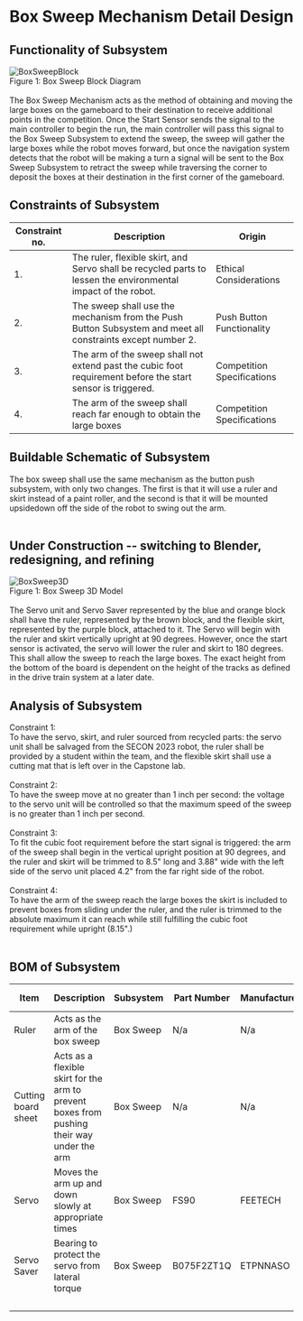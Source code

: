  # Box Sweep Mechanism Detail Design
## Functionality of Subsystem
![BoxSweepBlock](https://github.com/cebttu/CapstoneTeam1/assets/100803345/013c3d94-bfd4-413d-9479-0ceecd064bfe)
<br /> Figure 1: Box Sweep Block Diagram
<br />
<br />
The Box Sweep Mechanism acts as the method of obtaining and moving the large boxes on the gameboard to their destination to receive additional points in the competition. Once the Start Sensor sends the signal to the main controller to begin the run, the main controller will pass this signal to the Box Sweep Subsystem to extend the sweep, the sweep will gather the large boxes while the robot moves forward, but once the navigation system detects that the robot will be making a turn a signal will be sent to the Box Sweep Subsystem to retract the sweep while traversing the corner to deposit the boxes at their destination in the first corner of the gameboard.

## Constraints of Subsystem
| Constraint no. | Description | Origin|
|----------------|-------------|-------|
| 1. | The ruler, flexible skirt, and Servo shall be recycled parts to lessen the environmental impact of the robot. | Ethical Considerations |
| 2. | The sweep shall use the mechanism from the Push Button Subsystem and meet all constraints except number 2. | Push Button Functionality |
| 3. | The arm of the sweep shall not extend past the cubic foot requirement before the start sensor is triggered. | Competition Specifications |
| 4. | The arm of the sweep shall reach far enough to obtain the large boxes | Competition Specifications |



## Buildable Schematic of Subsystem
The box sweep shall use the same mechanism as the button push subsystem, with only two changes. The first is that it will use a ruler and skirt instead of a paint roller, and the second is that it will be mounted upsidedown off the side of the robot to swing out the arm. 
<br />
<br />
## Under Construction -- switching to Blender, redesigning, and refining
![BoxSweep3D](https://github.com/cebttu/CapstoneTeam1/assets/100803345/81a46d01-d600-43d9-bf44-87c3ea941958)
<br /> Figure 1: Box Sweep 3D Model
<br />
<br />
The Servo unit and Servo Saver represented by the blue and orange block shall have the ruler, represented by the brown block, and the flexible skirt, represented by the purple block, attached to it. The Servo will begin with the ruler and skirt vertically upright at 90 degrees. However, once the start sensor is activated, the servo will lower the ruler and skirt to 180 degrees. This shall allow the sweep to reach the large boxes. The exact height from the bottom of the board is dependent on the height of the tracks as defined in the drive train system at a later date.


## Analysis of Subsystem
Constraint 1: 
<br />
To have the servo, skirt, and ruler sourced from recycled parts: the servo unit shall be salvaged from the SECON 2023 robot, the ruler shall be provided by a student within the team, and the flexible skirt shall use a cutting mat that is left over in the Capstone lab.
<br />
<br />
Constraint 2:
<br />
To have the sweep move at no greater than 1 inch per second: the voltage to the servo unit will be controlled so that the maximum speed of the sweep is no greater than 1 inch per second.
<br />
<br /> 
Constraint 3:
<br /> 
To fit the cubic foot requirement before the start signal is triggered: the arm of the sweep shall begin in the vertical upright position at 90 degrees, and the ruler and skirt will be trimmed to 8.5" long and 3.88" wide with the left side of the servo unit placed 4.2" from the far right side of the robot.
<br /> 
<br /> 
Constraint 4:
<br /> 
To have the arm of the sweep reach the large boxes the skirt is included to prevent boxes from sliding under the ruler, and the ruler is trimmed to the absolute maximum it can reach while still fulfilling the cubic foot requirement while upright (8.15".) 
<br /> 
<br /> 





## BOM of Subsystem 
| Item | Description | Subsystem | Part Number | Manufacturer | Quantity | Price | Total Price |
|------|-------------|-----------|-------------|--------------|----------|-------|-------------|
| Ruler | Acts as the arm of the box sweep | Box Sweep | N/a | N/a | 1 | Recycled | Recycled |
| Cutting board sheet | Acts as a flexible skirt for the arm to prevent boxes from pushing their way under the arm | Box Sweep | N/a | N/a | 1 | Recycled | Recycled |
| Servo | Moves the arm up and down slowly at appropriate times | Box Sweep | FS90 |	FEETECH | 1 | Recycled | Recycled |
| Servo Saver | Bearing to protect the servo from lateral torque | Box Sweep | B075F2ZT1Q | ETPNNASO | 1 | $9.99 | $9.99 |
|||||||| $9.99 |
